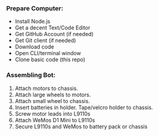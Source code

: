 ### Prepare Computer:

* Install Node.js 
* Get a decent Text/Code Editor
* Get GitHub Account (if needed)
* Get Git client (if needed)
* Download code
* Open CLI/terminal window
* Clone basic code (this repo)

### Assembling Bot:

1. Attach motors to chassis.
1. Attach large wheels to motors.
1. Attach small wheel to chassis.
1. Insert batteries in holder. Tape/velcro holder to chassis.
1. Screw motor leads into L9110s
1. Attach WeMos D1 Mini to L9110s
1. Secure L9110s and WeMos to battery pack or chassis
